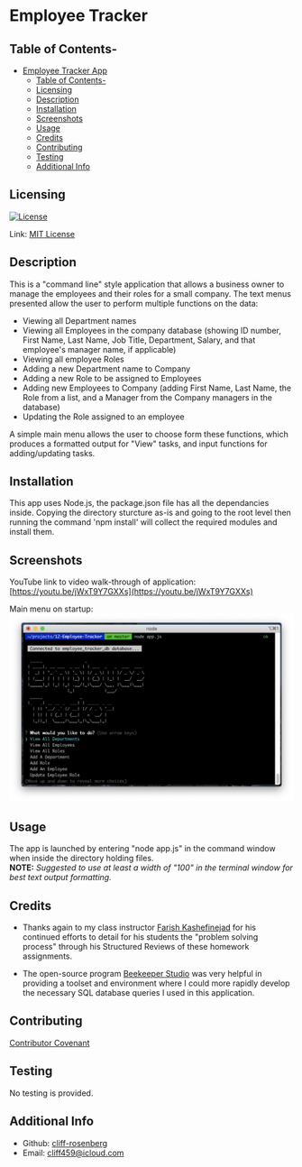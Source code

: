 # Employee Tracker

## Table of Contents-
- [Employee Tracker App](#note-taker-utility)
  - [Table of Contents-](#table-of-contents-)
  - [Licensing](#licensing)
  - [Description](#description)
  - [Installation](#installation)
  - [Screenshots](#screenshots)
  - [Usage](#usage)
  - [Credits](#credits)
  - [Contributing](#contributing)
  - [Testing](#testing)
  - [Additional Info](#additional-info)

## Licensing

[![License](https://img.shields.io/badge/license-MIT-green)](./LICENSE)

Link: [MIT License](https://opensource.org/licenses/MIT)

## Description

  This is a "command line" style application that allows a business owner to manage the employees and their roles for a small company. The text menus presented allow the user to perform multiple functions on the data:
  
*   Viewing all Department names
*   Viewing all Employees in the company database (showing ID number, First Name, Last Name, Job Title, Department, Salary, and that employee's manager name, if applicable)
*   Viewing all employee Roles
*   Adding a new Department name to Company
*   Adding a new Role to be assigned to Employees
*   Adding new Employees to Company (adding First Name, Last Name, the Role from a list, and a Manager from the Company managers in the database)
*   Updating the Role assigned to an employee

A simple main menu allows the user to choose form these functions, which produces a formatted output for "View" tasks, and input functions for adding/updating tasks.
    
## Installation

This app uses Node.js, the package.json file has all the dependancies inside. Copying the directory sturcture as-is and going to the root level then running the command 'npm install' will collect the required modules and install them.

## Screenshots

YouTube link to video walk-through of application: [https://youtu.be/jWxT9Y7GXXs](https://youtu.be/jWxT9Y7GXXs)

Main menu on startup:
![screenshot1](./assets/screenshot1.png)

## Usage

The app is launched by entering "node app.js" in the command window when inside the directory holding files.  
**NOTE:** _Suggested to use at least a width of "100" in the terminal window for best text output formatting._

## Credits

* Thanks again to my class instructor [Farish Kashefinejad](https://www.linkedin.com/in/farishkash) for his continued efforts to detail for his students the "problem solving process" through his Structured Reviews of these homework assignments.

* The open-source program [Beekeeper Studio](https://www.beekeeperstudio.io/) was very helpful in providing a toolset and environment where I could more rapidly develop the necessary SQL database queries I used in this application.

## Contributing

  [Contributor Covenant](https://www.contributor-covenant.org/)

## Testing

  No testing is provided.

## Additional Info

- Github: [cliff-rosenberg](https://github.com/cliff-rosenberg)
- Email: cliff459@icloud.com
